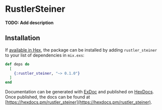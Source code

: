 # RustlerSteiner

**TODO: Add description**

## Installation

If [available in Hex](https://hex.pm/docs/publish), the package can be installed
by adding `rustler_steiner` to your list of dependencies in `mix.exs`:

```elixir
def deps do
  [
    {:rustler_steiner, "~> 0.1.0"}
  ]
end
```

Documentation can be generated with [ExDoc](https://github.com/elixir-lang/ex_doc)
and published on [HexDocs](https://hexdocs.pm). Once published, the docs can
be found at [https://hexdocs.pm/rustler_steiner](https://hexdocs.pm/rustler_steiner).


